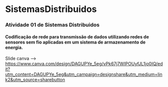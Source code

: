 # SistemasDistribuidos

### Atividade 01 de Sistemas Distribuidos

#### Codificação de rede para transmissão de dados utilizando redes de sensores sem fio aplicadas em um sistema de armazenamento de energia. 


Slide canva --> https://www.canva.com/design/DAGUPYe_5eg/vPk67j7WIPOUyfJL1jo0IQ/edit?utm_content=DAGUPYe_5eg&utm_campaign=designshare&utm_medium=link2&utm_source=sharebutton
